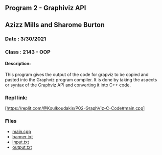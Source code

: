 ## Program 2 - Graphiviz API

## Azizz Mills and Sharome Burton 
### Date : 3/30/2021
### Class : 2143 - OOP

#### Description:
This program gives the output of the code for grapviz to be copied and pasted into the Graphviz program compiler. It is done by taking the aspects or syntax of the Graphviz
API and converting it into C++ code.

### Repl link:
[https://replit.com/@Koulkoudakis/P02-GraphViz-C-Code#main.cpp]

### Files
- [main.cpp](main.cpp) 
- [banner.txt](banner.txt)
- [input.txt](input.txt)
- [output.txt](output.txt)
